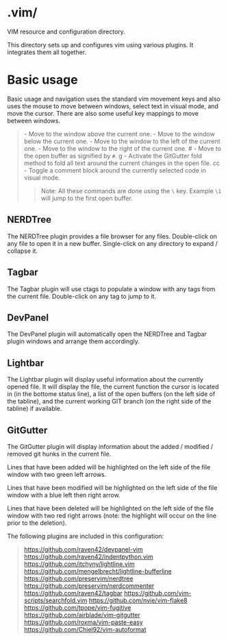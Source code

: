 # .vim/
VIM resource and configuration directory.

This directory sets up and configures vim using various plugins. It integrates them all together.

# Basic usage
Basic usage and navigation uses the standard vim movement keys and also uses the mouse to move between windows, select text in visual mode, and move the cursor. There are also some useful key mappings to move between windows.
> <Ctrl-Up> - Move to the window above the current one.
> <Ctrl-Down> - Move to the window below the current one.
> <Ctrl-Left> - Move to the window to the left of the current one.
> <Ctrl-Right> - Move to the window to the right of the current one.
> <Leader># - Move to the open buffer as signified by `#`.
> <Leader>g - Activate the GitGutter fold method to fold all text around the current changes in the open file.
> <Leader>cc - Toggle a comment block around the currently selected code in visual mode.
>> Note: All these <Leader> commands are done using the `\` key. Example `\1` will jump to the first open buffer.

## NERDTree
The NERDTree plugin provides a file browser for any files. Double-click on any file to open it in a new buffer. Single-click on any directory to expand / collapse it.

## Tagbar
The Tagbar plugin will use ctags to populate a window with any tags from the current file. Double-click on any tag to jump to it.

## DevPanel
The DevPanel plugin will automatically open the NERDTree and Tagbar plugin windows and arrange them accordingly.

## Lightbar
The Lightbar plugin will display useful information about the currently opened file. It will display the file, the current function the cursor is located in (in the bottome status line), a list of the open buffers (on the left side of the tabline), and the current working GIT branch (on the right side of the tabline) if available.

## GitGutter
The GitGutter plugin will display information about the added / modified / removed git hunks in the current file.

Lines that have been added will be highlighted on the left side of the file window with two green left arrows.

Lines that have been modified will be highlighted on the left side of the file window with a blue left then right arrow.

Lines that have been deleted will be highlighted on the left side of the file window with two red right arrows (note: the highlight will occur on the line prior to the deletion).

The following plugins are included in this configuration:
> <https://github.com/raven42/devpanel-vim>
> <https://github.com/raven42/indentpython.vim>
> <https://github.com/itchyny/lightline.vim>
> <https://github.com/mengelbrecht/lightline-bufferline>
> <https://github.com/preservim/nerdtree>
> <https://github.com/preservim/nerdcommenter>
> <https://github.com/raven42/tagbar>
> <https://github.com/vim-scripts/searchfold.vim>
> <https://github.com/nvie/vim-flake8>
> <https://github.com/tpope/vim-fugitive>
> <https://github.com/airblade/vim-gitgutter>
> <https://github.com/roxma/vim-paste-easy>
> <https://github.com/Chiel92/vim-autoformat>
